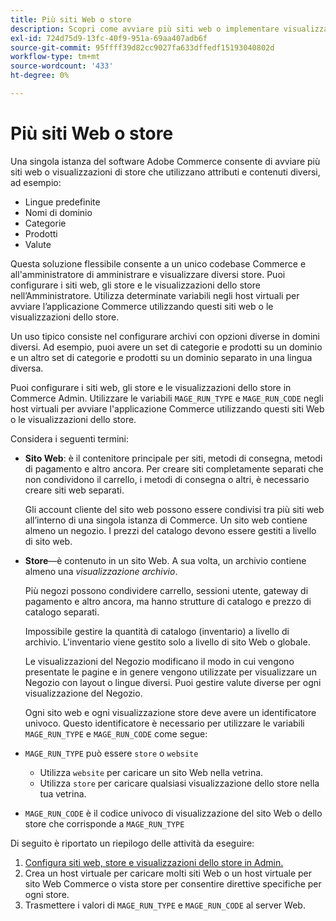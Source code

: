 ```yaml
---
title: Più siti Web o store
description: Scopri come avviare più siti web o implementare visualizzazioni store con opzioni, domini e contenuti diversi.
exl-id: 724d75d9-13fc-40f9-951a-69aa407adb6f
source-git-commit: 95ffff39d82cc9027fa633dffedf15193040802d
workflow-type: tm+mt
source-wordcount: '433'
ht-degree: 0%

---
```


# Più siti Web o store

Una singola istanza del software Adobe Commerce consente di avviare più siti web o visualizzazioni di store che utilizzano attributi e contenuti diversi, ad esempio:

- Lingue predefinite
- Nomi di dominio
- Categorie
- Prodotti
- Valute

Questa soluzione flessibile consente a un unico codebase Commerce e all&#39;amministratore di amministrare e visualizzare diversi store. Puoi configurare i siti web, gli store e le visualizzazioni dello store nell’Amministratore. Utilizza determinate variabili negli host virtuali per avviare l’applicazione Commerce utilizzando questi siti web o le visualizzazioni dello store.

Un uso tipico consiste nel configurare archivi con opzioni diverse in domini diversi. Ad esempio, puoi avere un set di categorie e prodotti su un dominio e un altro set di categorie e prodotti su un dominio separato in una lingua diversa.

Puoi configurare i siti web, gli store e le visualizzazioni dello store in Commerce Admin. Utilizzare le variabili `MAGE_RUN_TYPE` e `MAGE_RUN_CODE` negli host virtuali per avviare l&#39;applicazione Commerce utilizzando questi siti Web o le visualizzazioni dello store.

Considera i seguenti termini:

- **Sito Web**: è il contenitore principale per siti, metodi di consegna, metodi di pagamento e altro ancora. Per creare siti completamente separati che non condividono il carrello, i metodi di consegna o altri, è necessario creare siti web separati.

  Gli account cliente del sito web possono essere condivisi tra più siti web all’interno di una singola istanza di Commerce. Un sito web contiene almeno un negozio. I prezzi del catalogo devono essere gestiti a livello di sito web.

- **Store**—è contenuto in un sito Web. A sua volta, un archivio contiene almeno una *visualizzazione archivio*.

  Più negozi possono condividere carrello, sessioni utente, gateway di pagamento e altro ancora, ma hanno strutture di catalogo e prezzo di catalogo separati.

  Impossibile gestire la quantità di catalogo (inventario) a livello di archivio. L&#39;inventario viene gestito solo a livello di sito Web o globale.

  Le visualizzazioni del Negozio modificano il modo in cui vengono presentate le pagine e in genere vengono utilizzate per visualizzare un Negozio con layout o lingue diversi. Puoi gestire valute diverse per ogni visualizzazione del Negozio.

  Ogni sito web e ogni visualizzazione store deve avere un identificatore univoco. Questo identificatore è necessario per utilizzare le variabili `MAGE_RUN_TYPE` e `MAGE_RUN_CODE` come segue:

- `MAGE_RUN_TYPE` può essere `store` o `website`

   - Utilizza `website` per caricare un sito Web nella vetrina.
   - Utilizza `store` per caricare qualsiasi visualizzazione dello store nella tua vetrina.

- `MAGE_RUN_CODE` è il codice univoco di visualizzazione del sito Web o dello store che corrisponde a `MAGE_RUN_TYPE`

Di seguito è riportato un riepilogo delle attività da eseguire:

1. [Configura siti web, store e visualizzazioni dello store in Admin.](ms-admin.md)
1. Crea un host virtuale per caricare molti siti Web o un host virtuale per sito Web Commerce o vista store per consentire direttive specifiche per ogni store.
1. Trasmettere i valori di `MAGE_RUN_TYPE` e `MAGE_RUN_CODE` al server Web.
